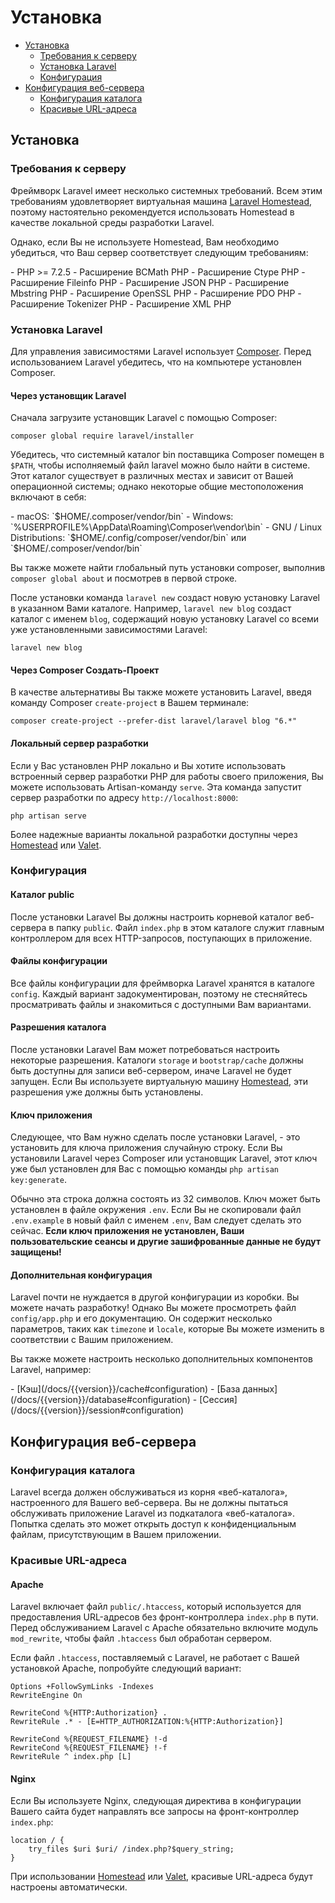 # Установка

- [Установка](#installation)
    - [Требования к серверу](#server-requirements)
    - [Установка Laravel](#installing-laravel)
    - [Конфигурация](#configuration)
- [Конфигурация веб-сервера](#web-server-configuration)
    - [Конфигурация каталога](#directory-configuration)
    - [Красивые URL-адреса](#pretty-urls)

<a name="installation"></a>
## Установка

<a name="server-requirements"></a>
### Требования к серверу

Фреймворк Laravel имеет несколько системных требований. Всем этим требованиям удовлетворяет виртуальная машина [Laravel Homestead](/docs/{{version}}/homestead), поэтому настоятельно рекомендуется использовать Homestead в качестве локальной среды разработки Laravel.

Однако, если Вы не используете Homestead, Вам необходимо убедиться, что Ваш сервер соответствует следующим требованиям:

<div class="content-list" markdown="1">
- PHP >= 7.2.5
- Расширение BCMath PHP
- Расширение Ctype PHP
- Расширение Fileinfo PHP
- Расширение JSON PHP
- Расширение Mbstring PHP
- Расширение OpenSSL PHP
- Расширение PDO PHP
- Расширение Tokenizer PHP
- Расширение XML PHP
</div>

<a name="installing-laravel"></a>
### Установка Laravel

Для управления зависимостями Laravel использует [Composer](https://getcomposer.org). Перед использованием Laravel убедитесь, что на компьютере установлен Composer.

#### Через установщик Laravel

Сначала загрузите установщик Laravel с помощью Composer:

    composer global require laravel/installer

Убедитесь, что системный каталог bin поставщика Composer помещен в `$PATH`, чтобы исполняемый файл laravel можно было найти в системе. Этот каталог существует в различных местах и зависит от Вашей операционной системы; однако некоторые общие местоположения включают в себя:

<div class="content-list" markdown="1">
- macOS: `$HOME/.composer/vendor/bin`
- Windows: `%USERPROFILE%\AppData\Roaming\Composer\vendor\bin`
- GNU / Linux Distributions: `$HOME/.config/composer/vendor/bin` или `$HOME/.composer/vendor/bin`
</div>

Вы также можете найти глобальный путь установки composer, выполнив `composer global about` и посмотрев в первой строке.

После установки команда `laravel new` создаст новую установку Laravel в указанном Вами каталоге. Например, `laravel new blog` создаст каталог с именем `blog`, содержащий новую установку Laravel со всеми уже установленными зависимостями Laravel:

    laravel new blog

#### Через Composer Создать-Проект

В качестве альтернативы Вы также можете установить Laravel, введя команду Composer `create-project` в Вашем терминале:

    composer create-project --prefer-dist laravel/laravel blog "6.*"

#### Локальный сервер разработки

Если у Вас установлен PHP локально и Вы хотите использовать встроенный сервер разработки PHP для работы своего приложения, Вы можете использовать Artisan-команду `serve`. Эта команда запустит сервер разработки по адресу `http://localhost:8000`:

    php artisan serve

Более надежные варианты локальной разработки доступны через [Homestead](/docs/{{version}}/homestead) или [Valet](/docs/{{version}}/valet).

<a name="configuration"></a>
### Конфигурация

#### Каталог public

После установки Laravel Вы должны настроить корневой каталог веб-сервера в папку `public`. Файл `index.php` в этом каталоге служит главным контроллером для всех HTTP-запросов, поступающих в приложение.

#### Файлы конфигурации

Все файлы конфигурации для фреймворка Laravel хранятся в каталоге `config`. Каждый вариант задокументирован, поэтому не стесняйтесь просматривать файлы и знакомиться с доступными Вам вариантами.

#### Разрешения каталога

После установки Laravel Вам может потребоваться настроить некоторые разрешения. Каталоги `storage` и `bootstrap/cache` должны быть доступны для записи веб-сервером, иначе Laravel не будет запущен. Если Вы используете виртуальную машину [Homestead](/docs/{{version}}/homestead), эти разрешения уже должны быть установлены.

#### Ключ приложения

Следующее, что Вам нужно сделать после установки Laravel, - это установить для ключа приложения случайную строку. Если Вы установили Laravel через Composer или установщик Laravel, этот ключ уже был установлен для Вас с помощью команды `php artisan key:generate`.

Обычно эта строка должна состоять из 32 символов. Ключ может быть установлен в файле окружения `.env`. Если Вы не скопировали файл `.env.example` в новый файл с именем `.env`, Вам следует сделать это сейчас. **Если ключ приложения не установлен, Ваши пользовательские сеансы и другие зашифрованные данные не будут защищены!**

#### Дополнительная конфигурация

Laravel почти не нуждается в другой конфигурации из коробки. Вы можете начать разработку! Однако Вы можете просмотреть файл `config/app.php` и его документацию. Он содержит несколько параметров, таких как `timezone` и `locale`, которые Вы можете изменить в соответствии с Вашим приложением.

Вы также можете настроить несколько дополнительных компонентов Laravel, например:

<div class="content-list" markdown="1">
- [Кэш](/docs/{{version}}/cache#configuration)
- [База данных](/docs/{{version}}/database#configuration)
- [Сессия](/docs/{{version}}/session#configuration)
</div>

<a name="web-server-configuration"></a>
## Конфигурация веб-сервера

<a name="directory-configuration"></a>
### Конфигурация каталога

Laravel всегда должен обслуживаться из корня «веб-каталога», настроенного для Вашего веб-сервера. Вы не должны пытаться обслуживать приложение Laravel из подкаталога «веб-каталога». Попытка сделать это может открыть доступ к конфиденциальным файлам, присутствующим в Вашем приложении.

<a name="pretty-urls"></a>
### Красивые URL-адреса

#### Apache

Laravel включает файл `public/.htaccess`, который используется для предоставления URL-адресов без фронт-контроллера `index.php` в пути. Перед обслуживанием Laravel с Apache обязательно включите модуль `mod_rewrite`, чтобы файл `.htaccess` был обработан сервером.

Если файл `.htaccess`, поставляемый с Laravel, не работает с Вашей установкой Apache, попробуйте следующий вариант:

    Options +FollowSymLinks -Indexes
    RewriteEngine On

    RewriteCond %{HTTP:Authorization} .
    RewriteRule .* - [E=HTTP_AUTHORIZATION:%{HTTP:Authorization}]

    RewriteCond %{REQUEST_FILENAME} !-d
    RewriteCond %{REQUEST_FILENAME} !-f
    RewriteRule ^ index.php [L]

#### Nginx

Если Вы используете Nginx, следующая директива в конфигурации Вашего сайта будет направлять все запросы на фронт-контроллер `index.php`:

    location / {
        try_files $uri $uri/ /index.php?$query_string;
    }

При использовании [Homestead](/docs/{{version}}/homestead) или [Valet](/docs/{{version}}/valet), красивые URL-адреса будут настроены автоматически.

